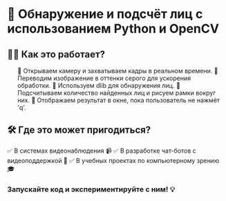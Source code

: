 # 🙂 Обнаружение и подсчёт лиц с использованием Python и OpenCV

## 👨‍💻 Как это работает?

<ul>
  💬 Открываем камеру и захватываем кадры в реальном времени.
  💬 Переводим изображение в оттенки серого для ускорения обработки.
  💬 Используем dlib для обнаружения лиц.
  💬 Подсчитываем количество найденных лиц и рисуем рамки вокруг них.
  💬 Отображаем результат в окне, пока пользователь не нажмёт 'q'.
</ul>

## 🛠 Где это может пригодиться?

✅ В системах видеонаблюдения 📹
✅ В разработке чат-ботов с видеоподдержкой 🤖
✅ В учебных проектах по компьютерному зрению 🎓


### Запускайте код и экспериментируйте с ним! 💡
